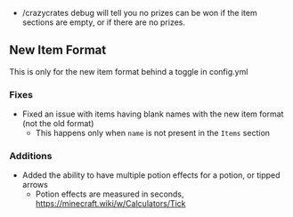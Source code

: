 - /crazycrates debug will tell you no prizes can be won if the item sections are empty, or if there are no prizes.

## New Item Format
This is only for the new item format behind a toggle in config.yml

### Fixes
- Fixed an issue with items having blank names with the new item format (not the old format)
    - This happens only when `name` is not present in the `Items` section

### Additions
- Added the ability to have multiple potion effects for a potion, or tipped arrows
  - Potion effects are measured in seconds, https://minecraft.wiki/w/Calculators/Tick